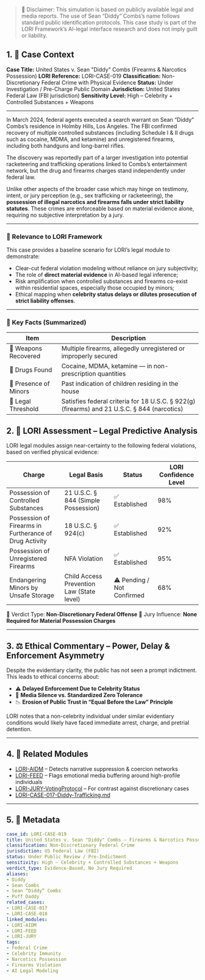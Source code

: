 > 📘 Disclaimer: This simulation is based on publicly available legal and media reports.
> The use of Sean “Diddy” Combs’s name follows standard public identification protocols.
> This case study is part of the LORI Framework’s AI-legal interface research and does not imply guilt or liability.

## 1. 🎯 Case Context

**Case Title:** United States v. Sean "Diddy" Combs (Firearms & Narcotics Possession)
**LORI Reference:** LORI-CASE-019
**Classification:** Non-Discretionary Federal Crime with Physical Evidence
**Status:** Under Investigation / Pre-Charge Public Domain
**Jurisdiction:** United States Federal Law (FBI jurisdiction)
**Sensitivity Level:** High – Celebrity + Controlled Substances + Weapons

---

In March 2024, federal agents executed a search warrant on Sean “Diddy” Combs’s residence in Holmby Hills, Los Angeles. The FBI confirmed recovery of multiple controlled substances (including Schedule I & II drugs such as cocaine, MDMA, and ketamine) and unregistered firearms, including both handguns and long-barrel rifles.

The discovery was reportedly part of a larger investigation into potential racketeering and trafficking operations linked to Combs’s entertainment network, but the drug and firearms charges stand independently under federal law.

Unlike other aspects of the broader case which may hinge on testimony, intent, or jury perception (e.g., sex trafficking or racketeering), the **possession of illegal narcotics and firearms falls under strict liability statutes**. These crimes are enforceable based on material evidence alone, requiring no subjective interpretation by a jury.

---

### 📌 Relevance to LORI Framework

This case provides a baseline scenario for LORI’s legal module to demonstrate:
- Clear-cut federal violation modeling without reliance on jury subjectivity;
- The role of **direct material evidence** in AI-based legal inference;
- Risk amplification when controlled substances and firearms co-exist within residential spaces, especially those occupied by minors;
- Ethical mapping when **celebrity status delays or dilutes prosecution of strict liability offenses**.

---

### 🔎 Key Facts (Summarized)

| Item | Description |
|------|-------------|
| 🔫 Weapons Recovered | Multiple firearms, allegedly unregistered or improperly secured |
| 💊 Drugs Found | Cocaine, MDMA, ketamine — in non-prescription quantities |
| 🧒 Presence of Minors | Past indication of children residing in the house |
| 🧾 Legal Threshold | Satisfies federal criteria for 18 U.S.C. § 922(g) (firearms) and 21 U.S.C. § 844 (narcotics) |

## 2. 🧠 LORI Assessment – Legal Predictive Analysis

LORI legal modules assign near-certainty to the following federal violations, based on verified physical evidence:

| Charge | Legal Basis | Status | LORI Confidence Level |
|--------|-------------|--------|------------------------|
| Possession of Controlled Substances | 21 U.S.C. § 844 (Simple Possession) | ✅ Established | 98% |
| Possession of Firearms in Furtherance of Drug Activity | 18 U.S.C. § 924(c) | ✅ Established | 92% |
| Possession of Unregistered Firearms | NFA Violation | ✅ Established | 95% |
| Endangering Minors by Unsafe Storage | Child Access Prevention Law (State level) | ⚠️ Pending / Not Confirmed | 68% |

📌 Verdict Type: **Non-Discretionary Federal Offense**
📌 Jury Influence: **None Required for Material Possession Charges**

---

## 3. ⚖️ Ethical Commentary – Power, Delay & Enforcement Asymmetry

Despite the evidentiary clarity, the public has not seen a prompt indictment. This leads to ethical concerns about:

- ⚠️ **Delayed Enforcement Due to Celebrity Status**
- 🧯 **Media Silence vs. Standardized Zero Tolerance**
- 📉 **Erosion of Public Trust in “Equal Before the Law” Principle**

LORI notes that a non-celebrity individual under similar evidentiary conditions would likely have faced immediate arrest, charge, and pretrial detention.

---

## 4. 🔗 Related Modules

- [LORI-AIDM](../modules/AIDM.md) – Detects narrative suppression & coercion networks
- [LORI-FEED](../modules/FEED_Module.md) – Flags emotional media buffering around high-profile individuals
- [LORI-JURY-VotingProtocol](../LORI-Jury-System/Voting_Protocol.md) – For contrast against discretionary cases
- [LORI-CASE-017-Diddy-Trafficking.md](LORI-CASE-017-Diddy-Trafficking.md)
---

## 5. 🧾 Metadata

```yaml
case_id: LORI-CASE-019
title: United States v. Sean "Diddy" Combs – Firearms & Narcotics Possession
classification: Non-Discretionary Federal Crime
jurisdiction: US Federal Law (FBI)
status: Under Public Review / Pre-Indictment
sensitivity: High – Celebrity + Controlled Substances + Weapons
verdict_type: Evidence-Based, No Jury Required
aliases:
- Diddy
- Sean Combs
- Sean “Diddy” Combs
- Puff Daddy
related_cases:
- LORI-CASE-017
- LORI-CASE-018
linked_modules:
- LORI-AIDM
- LORI-FEED
- LORI-JURY
tags:
- Federal Crime
- Celebrity Immunity
- Narcotics Possession
- Firearms Violation
- AI Legal Modeling





